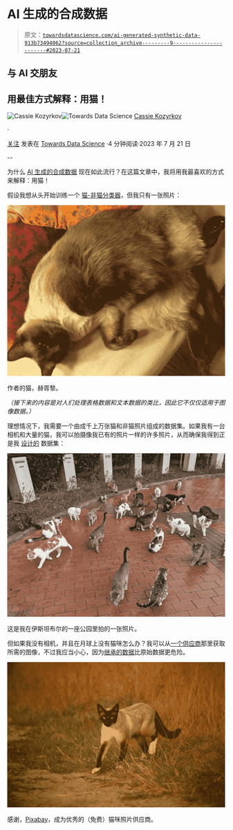 # AI 生成的合成数据

> 原文：[`towardsdatascience.com/ai-generated-synthetic-data-913b73494062?source=collection_archive---------9-----------------------#2023-07-21`](https://towardsdatascience.com/ai-generated-synthetic-data-913b73494062?source=collection_archive---------9-----------------------#2023-07-21)

## 与 AI 交朋友

## 用最佳方式解释：用猫！

[](https://kozyrkov.medium.com/?source=post_page-----913b73494062--------------------------------)![Cassie Kozyrkov](https://kozyrkov.medium.com/?source=post_page-----913b73494062--------------------------------)[](https://towardsdatascience.com/?source=post_page-----913b73494062--------------------------------)![Towards Data Science](https://towardsdatascience.com/?source=post_page-----913b73494062--------------------------------) [Cassie Kozyrkov](https://kozyrkov.medium.com/?source=post_page-----913b73494062--------------------------------)

·

[关注](https://medium.com/m/signin?actionUrl=https%3A%2F%2Fmedium.com%2F_%2Fsubscribe%2Fuser%2F2fccb851bb5e&operation=register&redirect=https%3A%2F%2Ftowardsdatascience.com%2Fai-generated-synthetic-data-913b73494062&user=Cassie+Kozyrkov&userId=2fccb851bb5e&source=post_page-2fccb851bb5e----913b73494062---------------------post_header-----------) 发表在 [Towards Data Science](https://towardsdatascience.com/?source=post_page-----913b73494062--------------------------------) ·4 分钟阅读·2023 年 7 月 21 日[](https://medium.com/m/signin?actionUrl=https%3A%2F%2Fmedium.com%2F_%2Fvote%2Ftowards-data-science%2F913b73494062&operation=register&redirect=https%3A%2F%2Ftowardsdatascience.com%2Fai-generated-synthetic-data-913b73494062&user=Cassie+Kozyrkov&userId=2fccb851bb5e&source=-----913b73494062---------------------clap_footer-----------)

--

[](https://medium.com/m/signin?actionUrl=https%3A%2F%2Fmedium.com%2F_%2Fbookmark%2Fp%2F913b73494062&operation=register&redirect=https%3A%2F%2Ftowardsdatascience.com%2Fai-generated-synthetic-data-913b73494062&source=-----913b73494062---------------------bookmark_footer-----------)

为什么 [AI 生成的合成数据](https://bit.ly/quaesita_synthguide3) 现在如此流行？在这篇文章中，我将用我最喜欢的方式来解释：用猫！

假设我想从头开始训练一个 [猫-非猫分类器](http://bit.ly/quaesita_tiger)，但我只有一张照片：

![](img/03acd3331741fd39a7783d1778317729.png)

作者的猫，赫胥黎。

*（接下来的内容是对人们处理表格数据和文本数据的类比，因此它不仅仅适用于图像数据。）*

理想情况下，我需要一个由成千上万张猫和非猫照片组成的数据集。如果我有一台相机和大量的猫，我可以拍摄像我已有的照片一样的许多照片，从而确保我得到正是我 [设计的](https://bit.ly/quaesita_philadelphia) 数据集：

![](img/d559e09895cc0bd4358d81450e21731a.png)

这是我在伊斯坦布尔的一座公园里拍的一张照片。

但如果我没有相机，并且在月球上没有猫咪怎么办？我可以从[一个供应商](https://bit.ly/quaesita_datasearch)那里获取所需的图像，不过我应当小心，因为[继承的数据](https://bit.ly/quaesita_notyours)比原始数据更危险。

![](img/fc1d5127dc543cb398cfaf463a4da35a.png)

感谢，[Pixabay](https://pixabay.com/photos/cat-puss-kitten-siamese-siam-path-1656796/)，成为优秀的（免费）猫咪照片供应商。
